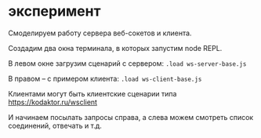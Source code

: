 # эксперимент
 
Смоделируем работу сервера веб-сокетов и клиента.

Создадим два окна терминала, в которых запустим node REPL.

В левом окне загрузим сценарий с сервером: ```.load ws-server-base.js```

В правом – с примером клиента: ```.load ws-client-base.js```

Клиентами могут быть клиентские сценарии типа https://kodaktor.ru/wsclient
 
И начинаем посылать запросы справа, а слева можем смотреть список соединений, отвечать и т.д.


